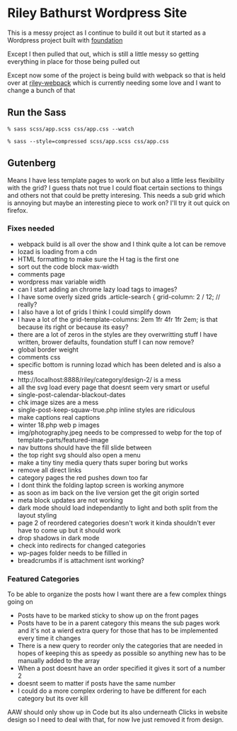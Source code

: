 # Riley Bathurst Wordpress Site

This is a messy project as I continue to build it out but it started as a Wordpress project built with [foundation](https://github.com/zurb/foundation-sites)

Except I then pulled that out, which is still a little messy so getting everything in place for those being pulled out

Except now some of the project is being build with webpack so that is held over at [riley-webpack](https://github.com/rileybathurst/riley-webpack) which is currently needing some love and I want to change a bunch of that

## Run the Sass
```% sass scss/app.scss css/app.css --watch```

```% sass --style=compressed scss/app.scss css/app.css```

## Gutenberg
Means I have less template pages to work on but also a little less flexibility with the grid?
I guess thats not true I could float certain sections to things and others not that could be pretty interesing.
This needs a sub grid which is annoying but maybe an interesting piece to work on?
I'll try it out quick on firefox.

### Fixes needed
- webpack build is all over the show and I think quite a lot can be remove
- lozad is loading from a cdn
- HTML formatting to make sure the H tag is the first one
- sort out the code block max-width
- comments page
- wordpress max variable width
- can I start adding an chrome lazy load tags to images?
- I have some overly sized grids .article-search { grid-column: 2 / 12; // really?
- I also have a lot of grids I think I could simplify down
- I have a lot of the grid-template-columns: 2em 1fr 4fr 1fr 2em; is that because its right or because its easy?
- there are a lot of zeros in the styles are they overwritting stuff I have written, brower defaults, foundation stuff I can now remove?
- global border weight
- comments css
- specific bottom is running lozad which has been deleted and is also a mess
- http://localhost:8888/riley/category/design-2/ is a mess
- all the svg load every page that doesnt seem very smart or useful
- single-post-calendar-blackout-dates
- chk image sizes are a mess
- single-post-keep-squaw-true.php inline styles are ridiculous
- make captions real captions
- winter 18.php web p images
- img/photography.jpeg needs to be compressed to webp for the top of template-parts/featured-image
- nav buttons should have the fill slide between
- the top right svg should also open a menu
- make a tiny tiny media query thats super boring but works
- remove all direct links
- category pages the red pushes down too far
- I dont think the folding laptop screen is working anymore
- as soon as im back on the live version get the git origin sorted
- meta block updates are not working
- dark mode should load independantly to light and both split from the layout styling
- page 2 of reordered categories doesn't work it kinda shouldn't ever have to come up but it should work
- drop shadows in dark mode
- check into redirects for changed categories
- wp-pages folder needs to be fillled in
- breadcrumbs if is attachment isnt working?

### Featured Categories

To be able to organize the posts how I want there are a few complex things going on 
- Posts have to be marked sticky to show up on the front pages
- Posts have to be in a parent category this means the sub pages work and it's not a wierd extra query for those that has to be implemented every time it changes
- There is a new query to reorder only the categories that are needed in hopes of keeping this as speedy as possible so anything new has to be manually added to the array
- When a post doesnt have an order specified it gives it sort of a number 2
- doesnt seem to matter if posts have the same number
- I could do a more complex ordering to have be different for each category but its over kill

AAW should only show up in Code but its also underneath Clicks in website design so I need to deal with that, for now Ive just removed it from design.
